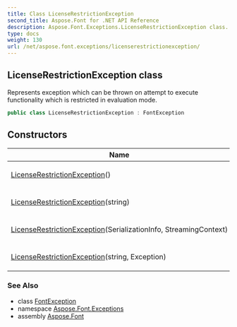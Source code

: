 ```yaml
---
title: Class LicenseRestrictionException
second_title: Aspose.Font for .NET API Reference
description: Aspose.Font.Exceptions.LicenseRestrictionException class. Represents exception which can be thrown on attempt to execute functionality which is restricted in evaluation mode
type: docs
weight: 130
url: /net/aspose.font.exceptions/licenserestrictionexception/
---
```

## LicenseRestrictionException class

Represents exception which can be thrown on attempt to execute functionality which is restricted in evaluation mode.

```csharp
public class LicenseRestrictionException : FontException
```

## Constructors

| Name | Description |
| --- | --- |
| [LicenseRestrictionException](licenserestrictionexception/#constructor)() | Initializes new [`FontCreationException`](../fontcreationexception/) object. |
| [LicenseRestrictionException](licenserestrictionexception/#constructor_2)(string) | Initializes new [`FontCreationException`](../fontcreationexception/) object. |
| [LicenseRestrictionException](licenserestrictionexception/#constructor_1)(SerializationInfo, StreamingContext) | Initializes new [`FontCreationException`](../fontcreationexception/) object. |
| [LicenseRestrictionException](licenserestrictionexception/#constructor_3)(string, Exception) | Initializes new [`FontCreationException`](../fontcreationexception/) object. |

### See Also

* class [FontException](../fontexception/)
* namespace [Aspose.Font.Exceptions](../../aspose.font.exceptions/)
* assembly [Aspose.Font](../../)


